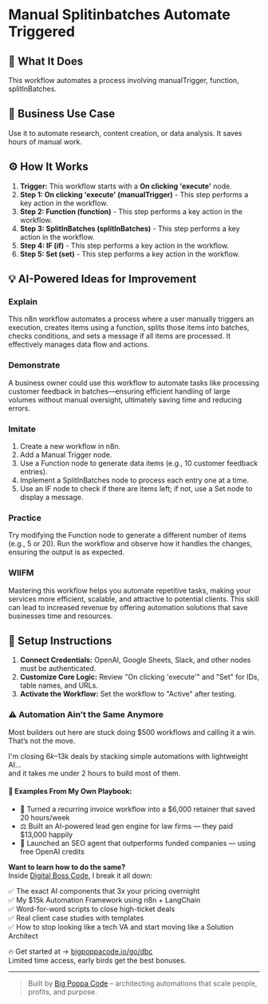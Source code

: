 # Manual Splitinbatches Automate Triggered

## 🚀 What It Does
This workflow automates a process involving manualTrigger, function, splitInBatches.

## 💼 Business Use Case
Use it to automate research, content creation, or data analysis. It saves hours of manual work.

## ⚙️ How It Works
1.  **Trigger:** This workflow starts with a **On clicking 'execute'** node.
2. **Step 1: On clicking 'execute' (manualTrigger)** - This step performs a key action in the workflow.
3. **Step 2: Function (function)** - This step performs a key action in the workflow.
4. **Step 3: SplitInBatches (splitInBatches)** - This step performs a key action in the workflow.
5. **Step 4: IF (if)** - This step performs a key action in the workflow.
6. **Step 5: Set (set)** - This step performs a key action in the workflow.

## 💡 AI-Powered Ideas for Improvement
### Explain
This n8n workflow automates a process where a user manually triggers an execution, creates items using a function, splits those items into batches, checks conditions, and sets a message if all items are processed. It effectively manages data flow and actions.

### Demonstrate
A business owner could use this workflow to automate tasks like processing customer feedback in batches—ensuring efficient handling of large volumes without manual oversight, ultimately saving time and reducing errors.

### Imitate
1. Create a new workflow in n8n.
2. Add a Manual Trigger node.
3. Use a Function node to generate data items (e.g., 10 customer feedback entries).
4. Implement a SplitInBatches node to process each entry one at a time.
5. Use an IF node to check if there are items left; if not, use a Set node to display a message.

### Practice
Try modifying the Function node to generate a different number of items (e.g., 5 or 20). Run the workflow and observe how it handles the changes, ensuring the output is as expected.

### WIIFM
Mastering this workflow helps you automate repetitive tasks, making your services more efficient, scalable, and attractive to potential clients. This skill can lead to increased revenue by offering automation solutions that save businesses time and resources.

## 🔧 Setup Instructions
1. **Connect Credentials:** OpenAI, Google Sheets, Slack, and other nodes must be authenticated.
2. **Customize Core Logic:** Review "On clicking 'execute'" and "Set" for IDs, table names, and URLs.
3. **Activate the Workflow:** Set the workflow to "Active" after testing.

### ⚠️ Automation Ain’t the Same Anymore

Most builders out here are stuck doing $500 workflows and calling it a win.  
That’s not the move.  

I'm closing $6k–$13k deals by stacking simple automations with lightweight AI...  
and it takes me under 2 hours to build most of them.

#### 🧠 Examples From My Own Playbook:
- 🔁 Turned a recurring invoice workflow into a $6,000 retainer that saved 20 hours/week  
- ⚖️ Built an AI-powered lead gen engine for law firms — they paid $13,000 happily  
- 🚀 Launched an SEO agent that outperforms funded companies — using free OpenAI credits  

**Want to learn how to do the same?**  
Inside [Digital Boss Code](https://bigpoppacode.io/go/dbc), I break it all down:

✅ The exact AI components that 3x your pricing overnight  
✅ My $15k Automation Framework using n8n + LangChain  
✅ Word-for-word scripts to close high-ticket deals  
✅ Real client case studies with templates  
✅ How to stop looking like a tech VA and start moving like a Solution Architect  

🔥 Get started at → [bigpoppacode.io/go/dbc](https://bigpoppacode.io/go/dbc)  
Limited time access, early birds get the best bonuses.

---
> Built by [Big Poppa Code](https://bigpoppacode.io) – architecting automations that scale people, profits, and purpose.
